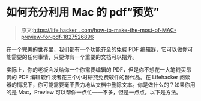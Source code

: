 # 如何充分利用 Mac 的 pdf“预览”

> 原文:[https://life hacker . com/how-to-make-the-most-of-MAC-preview-for-pdf-1827526896](https://lifehacker.com/how-to-make-the-most-of-macs-preview-for-pdfs-1827526896)

在一个完美的世界里，我们都有一个功能齐全的免费 PDF 编辑器，它可以做你可能需要的任何事情，只要你有一个重要的文档可以摆弄。

实际上，你的老板会发给你一个你需要编辑的 PDF，但是你不想花一大笔钱买昂贵的 PDF 编辑软件或者花三个小时研究免费软件的替代品。在 Lifehacker 阅读器的情况下，你可能需要毫不费力地从文档中删除文本。你是做什么的？如果你用的是 Mac，Preview 可以帮你一点忙——不多，但是一点点。以下是方法。